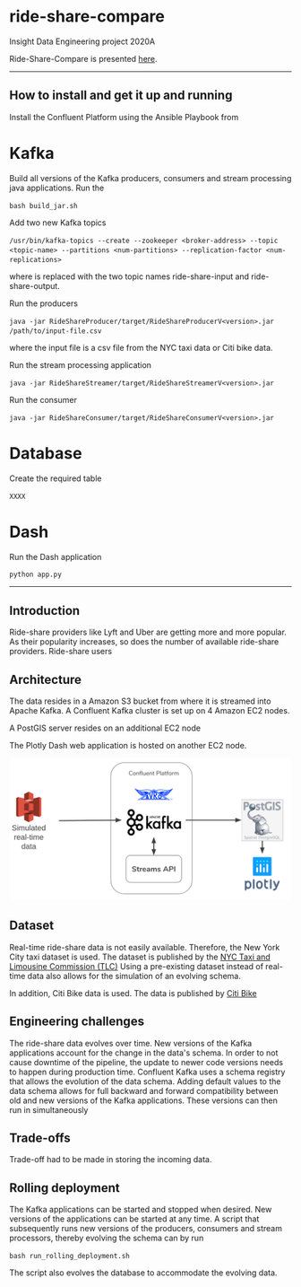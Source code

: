 # ride-share-compare
Insight Data Engineering project 2020A


Ride-Share-Compare is presented [here](https://docs.google.com/presentation/d/1tzfh4vnOFDyHu2FrjZmUu_YrsaVfcyU1XYJdBHj6pCk/edit#slide=id.p).

<hr/>

## How to install and get it up and running

Install the Confluent Platform using the Ansible Playbook from

# Kafka

Build all versions of the Kafka producers, consumers and stream processing java applications. Run the

```bash build_jar.sh```

Add two new Kafka topics

```/usr/bin/kafka-topics --create --zookeeper <broker-address> --topic <topic-name> --partitions <num-partitions> --replication-factor <num-replications>```

where <topic-name> is replaced with the two topic names ride-share-input and ride-share-output.



Run the producers

```java -jar RideShareProducer/target/RideShareProducerV<version>.jar /path/to/input-file.csv```

where the input file is a csv file from the NYC taxi data or Citi bike data.

Run the stream processing application

```java -jar RideShareStreamer/target/RideShareStreamerV<version>.jar```

Run the consumer

```java -jar RideShareConsumer/target/RideShareConsumerV<version>.jar```


# Database

Create the required table

```XXXX```

# Dash

Run the Dash application

```python
python app.py
```

<hr/>

## Introduction

Ride-share providers like Lyft and Uber are getting more and more popular. As their popularity increases, so does the number of available ride-share providers. Ride-share users 


## Architecture

The data resides in a Amazon S3 bucket from where it is streamed into Apache Kafka. A Confluent Kafka cluster is set up on 4 Amazon EC2 nodes. 

A PostGIS server resides on an additional EC2 node

The Plotly Dash web application is hosted on another EC2 node.

![alt text](/images/pipeline.png "Pipeline")

## Dataset

Real-time ride-share data is not easily available. Therefore, the New York City taxi dataset is used. The dataset is published by the [NYC Taxi and Limousine Commission (TLC)](https://www1.nyc.gov/site/tlc/about/tlc-trip-record-data.page)
Using a pre-existing dataset instead of real-time data also allows for the simulation of an evolving schema. 

In addition, Citi Bike data is used. The data is published by [Citi Bike](https://www.citibikenyc.com/system-data)


## Engineering challenges

The ride-share data evolves over time. New versions of the Kafka applications account for the change in the data's schema. In order to not cause downtime of the pipeline, the update to newer code versions needs to happen during production time. Confluent Kafka uses a schema registry that allows the evolution of the data schema. Adding default values to the data schema allows for full backward and forward compatibility between old and new versions of the Kafka applications. These versions can then run in simultaneously


## Trade-offs

Trade-off had to be made in storing the incoming data. 


## Rolling deployment

The Kafka applications can be started and stopped when desired. New versions of the applications can be started at any time. A script that subsequently runs new versions of the producers, consumers and stream processors, thereby evolving the schema can by run

```bash run_rolling_deployment.sh```

The script also evolves the database to accommodate the evolving data.

